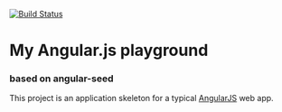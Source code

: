 [![Build Status](https://travis-ci.org/francescozaia/angular-playground.svg?branch=master)](https://travis-ci.org/francescozaia/angular-playground)
# My Angular.js playground

### based on angular-seed

This project is an application skeleton for a typical [AngularJS](http://angularjs.org/) web app.
